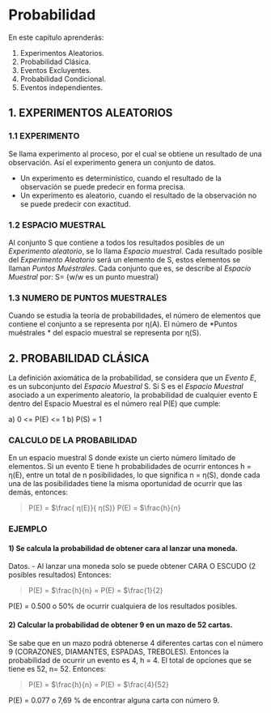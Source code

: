 # Probabilidad
En este capítulo aprenderás:
 1. Experimentos Aleatorios.
 2. Probabilidad Clásica.
 3. Eventos Excluyentes.
 4. Probabilidad Condicional.
 5. Eventos independientes.
## 1. EXPERIMENTOS ALEATORIOS
### 1.1 EXPERIMENTO
Se llama experimento al proceso, por el cual se obtiene un resultado de una observación. Así el experimento genera un conjunto de datos.
 * Un experimento es determinístico, cuando el resultado de la observación se puede predecir en forma precisa.
 * Un experimento es aleatorio, cuando el resultado de la observación no se puede predecir con exactitud.
### 1.2 ESPACIO MUESTRAL
Al conjunto S que contiene a todos los resultados posibles de un *Experimento aleatorio*, se lo llama *Espacio muestral*. Cada resultado posible del *Experimento Aleatorio* será un elemento de S, estos elementos se llaman *Puntos Muéstrales*. Cada conjunto que es, se describe al *Espacio Muestral* por:
    S= {w/w es un punto muestral}
### 1.3 NUMERO DE PUNTOS MUESTRALES
Cuando se estudia la teoría de probabilidades, el número de elementos que contiene el conjunto a se representa por η(A).
El número de *Puntos muéstrales * del espacio muestral se representa por η(S).

## 2. PROBABILIDAD CLÁSICA
La definición axiomática de la probabilidad, se considera que un *Evento E*, es un subconjunto del *Espacio Muestral* S.
Si S es el *Espacio Muestral* asociado a un experimento aleatorio, la probabilidad de cualquier evento E dentro del Espacio Muestral es el número real P(E) que cumple:

a)	0 <= P(E) <= 1
b)	P(S) = 1

### CALCULO DE LA PROBABILIDAD
En un espacio muestral S donde existe un cierto número limitado de elementos. Si un evento E tiene h probabilidades de ocurrir entonces h = η(E), entre un total de n posibilidades, lo que significa n = η(S), donde cada una de las posibilidades tiene la misma oportunidad de ocurrir que las demás, entonces:

>P(E) = $\frac{ η(E)}{ η(S)}
>P(E) = $\frac{h}{n}
     
### EJEMPLO

#### 1) Se calcula la probabilidad de obtener cara al lanzar una moneda.

Datos. -
Al lanzar una moneda solo se puede obtener CARA O ESCUDO (2 posibles resultados)
Entonces:

>P(E) = $\frac{h}{n} = P(E) = $\frac{1}{2}

P(E) = 0.500 o 50% de ocurrir cualquiera de los resultados posibles.

#### 2) Calcular la probabilidad de obtener 9 en un mazo de 52 cartas.

Se sabe que en un mazo podrá obtenerse 4 diferentes cartas con el número 9 (CORAZONES, DIAMANTES, ESPADAS, TREBOLES).
Entonces la probabilidad de ocurrir un evento es 4, h = 4.
El total de opciones que se tiene es 52, n= 52.
Entonces:

>P(E) = $\frac{h}{n} = P(E) = $\frac{4}{52}

P(E) = 0.077  o 7,69 % de encontrar alguna carta con número 9.



	

 

 

 
